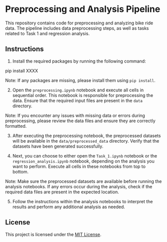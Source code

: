 # Preprocessing and Analysis Pipeline

This repository contains code for preprocessing and analyzing bike ride data. The pipeline includes data preprocessing steps, as well as tasks related to Task 1 and regression analysis.

## Instructions

1. Install the required packages by running the following command:

pip install XXXX


Note: If any packages are missing, please install them using `pip install`.

2. Open the `preprocessing.ipynb` notebook and execute all cells in sequential order. This notebook is responsible for preprocessing the data. Ensure that the required input files are present in the `data` directory.

Note: If you encounter any issues with missing data or errors during preprocessing, please review the data files and ensure they are correctly formatted.

3. After executing the preprocessing notebook, the preprocessed datasets will be available in the `data/preprocessed_data` directory. Verify that the datasets have been generated successfully.

4. Next, you can choose to either open the `Task_1.ipynb` notebook or the `regression_analysis.ipynb` notebook, depending on the analysis you want to perform. Execute all cells in these notebooks from top to bottom.

Note: Make sure the preprocessed datasets are available before running the analysis notebooks. If any errors occur during the analysis, check if the required data files are present in the expected location.

5. Follow the instructions within the analysis notebooks to interpret the results and perform any additional analysis as needed.

## License

This project is licensed under the [MIT License](LICENSE).
